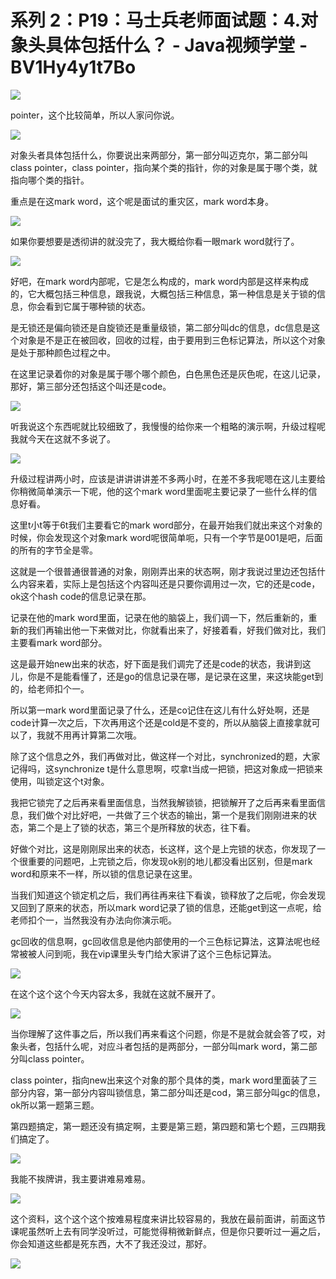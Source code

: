 # 系列 2：P19：马士兵老师面试题：4.对象头具体包括什么？ - Java视频学堂 - BV1Hy4y1t7Bo

![](img/08eaedf45e493faef94a0904102acdd4_0.png)

pointer，这个比较简单，所以人家问你说。

![](img/08eaedf45e493faef94a0904102acdd4_2.png)

对象头者具体包括什么，你要说出来两部分，第一部分叫迈克尔，第二部分叫class pointer，class pointer，指向某个类的指针，你的对象是属于哪个类，就指向哪个类的指针。

重点是在这mark word，这个呢是面试的重灾区，mark word本身。

![](img/08eaedf45e493faef94a0904102acdd4_4.png)

如果你要想要是透彻讲的就没完了，我大概给你看一眼mark word就行了。

![](img/08eaedf45e493faef94a0904102acdd4_6.png)

好吧，在mark word内部呢，它是怎么构成的，mark word内部是这样来构成的，它大概包括三种信息，跟我说，大概包括三种信息，第一种信息是关于锁的信息，你会看到它属于哪种锁的状态。

是无锁还是偏向锁还是自旋锁还是重量级锁，第二部分叫dc的信息，dc信息是这个对象是不是正在被回收，回收的过程，由于要用到三色标记算法，所以这个对象是处于那种颜色过程之中。

在这里记录着你的对象是属于哪个哪个颜色，白色黑色还是灰色呢，在这儿记录，那好，第三部分还包括这个叫还是code。



![](img/08eaedf45e493faef94a0904102acdd4_8.png)

听我说这个东西呢就比较细致了，我慢慢的给你来一个粗略的演示啊，升级过程呢我就今天在这就不多说了。

![](img/08eaedf45e493faef94a0904102acdd4_10.png)

升级过程讲两小时，应该是讲讲讲讲差不多两小时，在差不多我呢嗯在这儿主要给你稍微简单演示一下呢，他的这个mark word里面呢主要记录了一些什么样的信息好看。

这里t小t等于6t我们主要看它的mark word部分，在最开始我们就出来这个对象的时候，你会发现这个对象mark word呢很简单呃，只有一个字节是001是吧，后面的所有的字节全是零。

这就是一个很普通很普通的对象，刚刚弄出来的状态啊，刚才我说过里边还包括什么内容来着，实际上是包括这个内容叫还是只要你调用过一次，它的还是code，ok这个hash code的信息记录在那。

记录在他的mark word里面，记录在他的脑袋上，我们调一下，然后重新的，重新的我们再输出他一下来做对比，你就看出来了，好接着看，好我们做对比，我们主要看mark word部分。

这是最开始new出来的状态，好下面是我们调完了还是code的状态，我讲到这儿，你是不是能看懂了，还是go的信息记录在哪，是记录在这里，来这块能get到的，给老师扣个一。

所以第一mark word里面记录了什么，还是co记住在这儿有什么好处啊，还是code计算一次之后，下次再用这个还是cold是不变的，所以从脑袋上直接拿就可以了，我就不用再计算第二次哦。

除了这个信息之外，我们再做对比，做这样一个对比，synchronized的题，大家记得吗，这synchronize t是什么意思啊，哎拿t当成一把锁，把这对象成一把锁来使用，叫锁定这个t对象。

我把它锁完了之后再来看里面信息，当然我解锁锁，把锁解开了之后再来看里面信息，我们做个对比好吧，一共做了三个状态的输出，第一个是我们刚刚进来的状态，第二个是上了锁的状态，第三个是所释放的状态，往下看。

好做个对比，这是刚刚尿出来的状态，长这样，这个是上完锁的状态，你发现了一个很重要的问题吧，上完锁之后，你发现ok别的地儿都没看出区别，但是mark word和原来不一样，所以锁的信息记录在这里。

当我们知道这个锁定机之后，我们再往再来往下看诶，锁释放了之后呢，你会发现又回到了原来的状态，所以mark word记录了锁的信息，还能get到这一点呢，给老师扣个一，当然我没有办法向你演示呃。

gc回收的信息啊，gc回收信息是他内部使用的一个三色标记算法，这算法呢也经常被被人问到呃，我在vip课里头专门给大家讲了这个三色标记算法。



![](img/08eaedf45e493faef94a0904102acdd4_12.png)

在这个这个这个今天内容太多，我就在这就不展开了。

![](img/08eaedf45e493faef94a0904102acdd4_14.png)

当你理解了这件事之后，所以我们再来看这个问题，你是不是就会就会答了哎，对象头者，包括什么呢，对应斗者包括的是两部分，一部分叫mark word，第二部分叫class pointer。

class pointer，指向new出来这个对象的那个具体的类，mark word里面装了三部分内容，第一部分内容叫锁信息，第二部分叫还是cod，第三部分叫gc的信息，ok所以第一题第三题。

第四题搞定，第一题还没有搞定啊，主要是第三题，第四题和第七个题，三四期我们搞定了。

![](img/08eaedf45e493faef94a0904102acdd4_16.png)

我能不挨牌讲，我主要讲难易难易。

![](img/08eaedf45e493faef94a0904102acdd4_18.png)

这个资料，这个这个这个按难易程度来讲比较容易的，我放在最前面讲，前面这节课呢虽然听上去有同学没听过，可能觉得稍微新鲜点，但是你只要听过一遍之后，你会知道这些都是死东西，大不了我还没过，那好。



![](img/08eaedf45e493faef94a0904102acdd4_20.png)